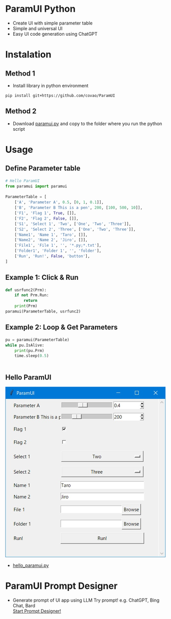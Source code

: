 # ParamUI Python  
- Create UI with simple parameter table
- Simple and universal UI
- Easy UI code generation using ChatGPT

# Instalation
## Method 1
- Install library in python environment
~~~
pip install git+https://github.com/covao/ParamUI

~~~
## Method 2
- Download [paramui.py](https://github.com/covao/ParamUI/blob/main/paramui/paramui.py) and copy to the folder where you run the python script 

# Usage
## Define Parameter table
~~~ python
# Hello ParamUI
from paramui import paramui

ParameterTable = [
    ['A', 'Parameter A', 0.5, [0, 1, 0.1]],
    ['B', 'Parameter B This is a pen', 200, [100, 500, 10]],
    ['F1', 'Flag 1', True, []],
    ['F2', 'Flag 2', False, []],
    ['S1', 'Select 1', 'Two', ['One', 'Two', 'Three']],
    ['S2', 'Select 2', 'Three', ['One', 'Two', 'Three']],
    ['Name1', 'Name 1', 'Taro', []],
    ['Name2', 'Name 2', 'Jiro', []],
    ['File1', 'File 1', '', '*.py;*.txt'],
    ['Folder1', 'Folder 1', '', 'folder'],
    ['Run', 'Run!', False, 'button'],
]

~~~
## Example 1: Click & Run
~~~ python
def usrfunc2(Prm):
    if not Prm.Run:
        return
    print(Prm)
paramui(ParameterTable, usrfunc2)

~~~
## Example 2: Loop & Get Parameters
~~~ python
pu = paramui(ParameterTable)
while pu.IsAlive:
    print(pu.Prm)
    time.sleep(0.5)
    
~~~

## Hello ParamUI
![Hello ParamUI](./img/hello_paramui.jpg)

- [hello_paramui.py](https://github.com/covao/ParamUI/blob/main/example/hello_paramui.py)

# ParamUI Prompt Designer
- Generate prompt of UI app using LLM
Try prompt! e.g. ChatGPT, Bing Chat, Bard  
[Start Prompt Designer!](https://covao.github.io/ParamUI/html/paramui_prompt_designer.html)
